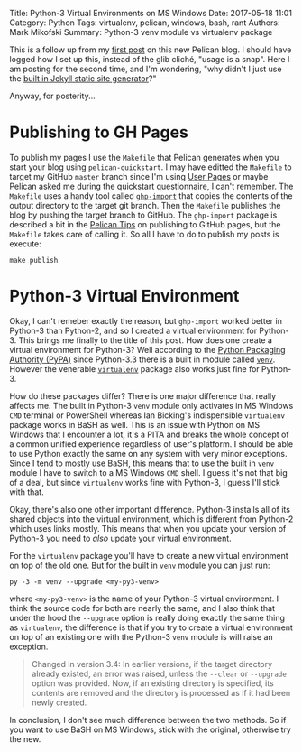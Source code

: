 Title: Python-3 Virtual Environments on MS Windows
Date: 2017-05-18 11:01
Category: Python
Tags: virtualenv, pelican, windows, bash, rant
Authors: Mark Mikofski
Summary: Python-3 venv module vs virtualenv package

This is a follow up from my [first post]({filename}/new-blog-announcement.md)
on this new Pelican blog. I should have logged how I set up this, instead of
the glib cliché, "usage is a snap". Here I am posting for the second time, and
I'm wondering, "why didn't I just use the
[built in Jekyll static site generator](https://help.github.com/articles/about-github-pages-and-jekyll/)?"

Anyway, for posterity...

# Publishing to GH Pages

To publish my pages I use the `Makefile` that Pelican generates when you start
your blog using `pelican-quickstart`. I may have editted the `Makefile` to
target my GitHub `master` branch since I'm using
[User Pages](http://docs.getpelican.com/en/stable/tips.html#user-pages) or maybe
Pelican asked me during the quickstart questionnaire, I can't remember. The
`Makefile` uses a handy tool called
[`ghp-import`](https://github.com/davisp/ghp-import) that copies the contents of
the output directory to the target git branch. Then the `Makefile` publishes
the blog by pushing the target branch to GitHub. The `ghp-import`
package is described a bit in the
[Pelican Tips](http://docs.getpelican.com/en/stable/tips.html#publishing-to-github)
on publishing to GitHub pages, but the `Makefile` takes care of calling it. So
all I have to do to publish my posts is execute:

    make publish

# Python-3 Virtual Environment

Okay, I can't remeber exactly the reason, but `ghp-import` worked better in
Python-3 than Python-2, and so I created a virtual environment for Python-3.
This brings me finally to the title of this post. How does one create a virtual
environment for Python-3? Well according to the
[Python Packaging Authority (PyPA)](https://packaging.python.org/installing/#creating-virtual-environments)
since Python-3.3 there is a built in module called
[`venv`](https://docs.python.org/3.5/library/venv.html). However the venerable
[`virtualenv`](https://virtualenv.pypa.io/en/stable/) package also works just
fine for Python-3.

How do these packages differ? There is one major difference that really affects
me. The built in Python-3 `venv` module only activates in MS Windows `CMD`
terminal or PowerShell whereas Ian Bicking's indispensible `virtualenv` package
works in BaSH as well. This is an issue with Python on MS Windows that I
encounter a lot, it's a PITA and breaks the whole concept of a common unified
experience regardless of user's platform. I should be able to use Python exactly
the same on any system with very minor exceptions. Since I tend to mostly
use BaSH, this means that to use the built in `venv` module I have to
switch to a MS Windows `CMD` shell. I guess it's not that big of a deal, but
since `virtualenv` works fine with Python-3, I guess I'll stick with that.

Okay, there's also one other important difference. Python-3 installs all of its
shared objects into the virtual environment, which is different from Python-2
which uses links mostly. This means that when you update your version of
Python-3 you need to _also_ update your virtual environment.

For the `virtualenv` package you'll have to create a new virtual environment on
top of the old one. But for the built in `venv` module you can just run:

    py -3 -m venv --upgrade <my-py3-venv>

where `<my-py3-venv>` is the name of your Python-3 virtual environment. I think
the source code for both are nearly the same, and I also think that under the
hood the `--upgrade` option is really doing exactly the same thing as
`virtualenv`, the difference is that if you try to create a virtual environment
on top of an existing one with the Python-3 `venv` module is will raise an
exception.

>Changed in version 3.4: In earlier versions, if the target directory already
existed, an error was raised, unless the `--clear` or `--upgrade` option was
provided. Now, if an existing directory is specified, its contents are removed
and the directory is processed as if it had been newly created.

In conclusion, I don't see much difference between the two methods. So if you
want to use BaSH on MS Windows, stick with the original, otherwise try the new.
